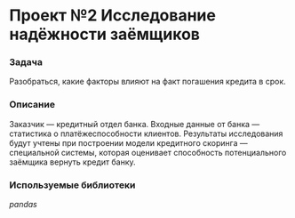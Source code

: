 # Проект №2 Исследование надёжности заёмщиков

### **Задача**
Разобраться, какие факторы влияют на факт погашения кредита в срок.


### **Описание**

Заказчик — кредитный отдел банка. 
Входные данные от банка — статистика о платёжеспособности клиентов.
Результаты исследования будут учтены при построении модели кредитного скоринга — специальной системы, которая оценивает способность потенциального заёмщика вернуть кредит банку.

### **Используемые библиотеки**
*pandas*
